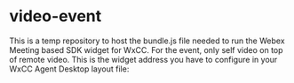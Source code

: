 # video-event

This is a temp repository to host the bundle.js file needed to run the Webex Meeting based SDK widget for WxCC. For the event, only self video on top of remote video. This is the widget address you have to configure in your WxCC Agent Desktop layout file: 
